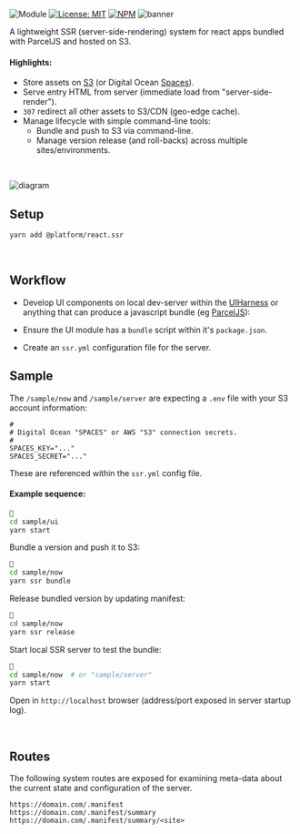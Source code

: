 ![Module](https://img.shields.io/badge/%40platform-react.ssr-%23EA4E7E.svg)
[![License: MIT](https://img.shields.io/badge/license-MIT-blue.svg)](https://opensource.org/licenses/MIT)
[![NPM](https://img.shields.io/npm/v/@platform/react.ssr.svg?colorB=blue&style=flat)](https://www.npmjs.com/package/@platform/react.ssr)
![banner](https://user-images.githubusercontent.com/185555/63076436-66585300-bf89-11e9-8bca-0b80ae5313d0.png)

A lightweight SSR (server-side-rendering) system for react apps bundled with ParcelJS and hosted on S3.

#### Highlights:

- Store assets on [S3](https://aws.amazon.com/s3/) (or Digital Ocean [Spaces](https://www.digitalocean.com/products/spaces/)).
- Serve entry HTML from server (immediate load from "server-side-render").
- `307` redirect all other assets to S3/CDN (geo-edge cache).
- Manage lifecycle with simple command-line tools:
    - Bundle and push to S3 via command-line.
    - Manage version release (and roll-backs) across multiple sites/environments.

<p>&nbsp;<p>



![diagram](https://user-images.githubusercontent.com/185555/63561626-c6b14b00-c5ae-11e9-9102-796597f4e28c.png)


## Setup

    yarn add @platform/react.ssr


<p>&nbsp;<p>


## Workflow

- Develop UI components on local dev-server within the [UIHarness](https://uiharness.com) or anything that can produce a javascript bundle (eg [ParcelJS](https://parceljs.org)):

- Ensure the UI module has a `bundle` script within it's `package.json`.

- Create an `ssr.yml` configuration file for the server.

## Sample

The `/sample/now` and `/sample/server` are expecting a `.env` file with your S3 account information:

```
# 
# Digital Ocean "SPACES" or AWS "S3" connection secrets.
# 
SPACES_KEY="..."
SPACES_SECRET="..."

```

These are referenced within the `ssr.yml` config file.


#### Example sequence:

```bash
🌼
cd sample/ui
yarn start
```


Bundle a version and push it to S3:

```bash
🌳
cd sample/now
yarn ssr bundle
```

Release bundled version by updating manifest:

```bash
🌳
cd sample/now
yarn ssr release
```

Start local SSR server to test the bundle:

```bash
🌼
cd sample/now  # or "sample/server"
yarn start
```

Open in `http://localhost` browser (address/port exposed in server startup log).


<p>&nbsp;<p>

## Routes
The following system routes are exposed for examining meta-data about the current state and configuration of the server.

```
https://domain.com/.manifest
https://domain.com/.manifest/summary
https://domain.com/.manifest/summary/<site>
```


<p>&nbsp;<p>
<p>&nbsp;<p>


